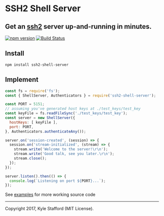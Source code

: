 # SSH2 Shell Server
## Get an [ssh2](https://www.npmjs.com/package/ssh2) server up-and-running in minutes.

[![npm version](https://badge.fury.io/js/ssh2-shell-server.svg)](https://www.npmjs.com/package/ssh2-shell-server)
[![Build Status](https://travis-ci.org/kstafford3/ssh2-shell-server.svg?branch=mater)](https://travis-ci.org/kstafford3/ssh2-shell-server)

## Install
```
npm install ssh2-shell-server
```

## Implement
```javascript
const fs = require('fs');
const { ShellServer, Authenticators } = require('ssh2-shell-server');

const PORT = 5151;
// assuming you've generated host keys at ./test_keys/test_key
const keyFile = fs.readFileSync('./test_keys/test_key');
const server = new ShellServer({
  hostKeys: [ keyFile ],
  port: PORT,
}, Authenticators.authenticateAny());

server.on('session-created', (session) => {
  session.on('stream-initialized', (stream) => {
    stream.write('Welcome to the server!\r\n');
    stream.write('Good talk, see you later.\r\n');
    stream.close();
  });
});

server.listen().then(() => {
  console.log(`Listening on port ${PORT}...`);
});
```
See [examples](/examples) for more working source code

---

Copyright 2017, Kyle Stafford (MIT License).

